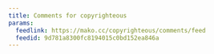 ```yaml
---
title: Comments for copyrighteous
params:
  feedlink: https://mako.cc/copyrighteous/comments/feed
  feedid: 9d781a8300fc8194015c0bd152ea846a
---
```

